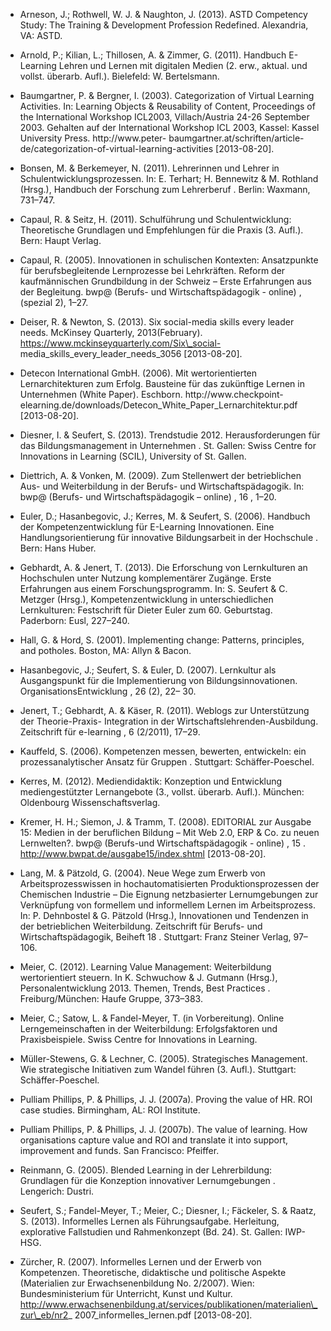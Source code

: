 <!-- filename: 99_Literatur.md -->
<!-- title: Literatur -->

- Arneson, J.; Rothwell, W. J. &amp; Naughton, J. (2013). ASTD Competency Study: The Training &amp; Development Profession Redefined. Alexandria, VA: ASTD.

- Arnold, P.; Kilian, L.; Thillosen, A. &amp; Zimmer, G. (2011). Handbuch E-Learning Lehren und Lernen mit digitalen Medien (2. erw., aktual. und vollst. überarb. Aufl.). Bielefeld: W. Bertelsmann.

- Baumgartner, P. &amp; Bergner, I. (2003). Categorization of Virtual Learning Activities. In: Learning Objects &amp; Reusability of Content, Proceedings of the International Workshop ICL2003, Villach/Austria 24-26 September 2003. Gehalten auf der International Workshop ICL 2003, Kassel: Kassel University Press. http://www.peter- baumgartner.at/schriften/article-de/categorization-of-virtual-learning-activities \[2013-08-20].

- Bonsen, M. &amp; Berkemeyer, N. (2011). Lehrerinnen und Lehrer in Schulentwicklungsprozessen. In: E. Terhart; H. Bennewitz &amp; M. Rothland (Hrsg.), Handbuch der Forschung zum Lehrerberuf . Berlin: Waxmann, 731–747.

- Capaul, R. &amp; Seitz, H. (2011). Schulführung und Schulentwicklung: Theoretische Grundlagen und Empfehlungen für die Praxis (3. Aufl.). Bern: Haupt Verlag.

- Capaul, R. (2005). Innovationen in schulischen Kontexten: Ansatzpunkte für berufsbegleitende Lernprozesse bei Lehrkräften. Reform der kaufmännischen Grundbildung in der Schweiz – Erste Erfahrungen aus der Begleitung. bwp@ (Berufs- und Wirtschaftspädagogik - online) , (spezial 2), 1–27.

- Deiser, R. &amp; Newton, S. (2013). Six social-media skills every leader needs. McKinsey Quarterly, 2013(February). https://www.mckinseyquarterly.com/Six\_social- media\_skills\_every\_leader\_needs\_3056 \[2013-08-20].

- Detecon International GmbH. (2006). Mit wertorientierten Lernarchitekturen zum Erfolg. Bausteine für das zukünftige Lernen in Unternehmen (White Paper). Eschborn. http://www.checkpoint- elearning.de/downloads/Detecon\_White\_Paper\_Lernarchitektur.pdf \[2013-08-20].

- Diesner, I. &amp; Seufert, S. (2013). Trendstudie 2012. Herausforderungen für das Bildungsmanagement in Unternehmen . St. Gallen: Swiss Centre for Innovations in Learning (SCIL), University of St. Gallen.

- Diettrich, A. &amp; Vonken, M. (2009). Zum Stellenwert der betrieblichen Aus- und Weiterbildung in der Berufs- und Wirtschaftspädagogik. In: bwp@ (Berufs- und Wirtschaftspädagogik – online) , 16 , 1–20.

- Euler, D.; Hasanbegovic, J.; Kerres, M. &amp; Seufert, S. (2006). Handbuch der Kompetenzentwicklung für E-Learning Innovationen. Eine Handlungsorientierung für innovative Bildungsarbeit in der Hochschule . Bern: Hans Huber.

- Gebhardt, A. &amp; Jenert, T. (2013). Die Erforschung von Lernkulturen an Hochschulen unter Nutzung komplementärer Zugänge. Erste Erfahrungen aus einem Forschungsprogramm. In: S. Seufert &amp; C. Metzger (Hrsg.), Kompetenzentwicklung in unterschiedlichen Lernkulturen: Festschrift für Dieter Euler zum 60. Geburtstag. Paderborn: Eusl, 227–240.

- Hall, G. &amp; Hord, S. (2001). Implementing change: Patterns, principles, and potholes. Boston, MA: Allyn &amp; Bacon.

- Hasanbegovic, J.; Seufert, S. &amp; Euler, D. (2007). Lernkultur als Ausgangspunkt für die Implementierung von Bildungsinnovationen. OrganisationsEntwicklung , 26 (2), 22– 30.

- Jenert, T.; Gebhardt, A. &amp; Käser, R. (2011). Weblogs zur Unterstützung der Theorie-Praxis- Integration in der Wirtschaftslehrenden-Ausbildung. Zeitschrift für e-learning , 6 (2/2011), 17–29.

- Kauffeld, S. (2006). Kompetenzen messen, bewerten, entwickeln: ein prozessanalytischer Ansatz für Gruppen . Stuttgart: Schäffer-Poeschel.

- Kerres, M. (2012). Mediendidaktik: Konzeption und Entwicklung mediengestützter Lernangebote (3., vollst. überarb. Aufl.). München: Oldenbourg Wissenschaftsverlag.

- Kremer, H. H.; Siemon, J. &amp; Tramm, T. (2008). EDITORIAL zur Ausgabe 15: Medien in der beruflichen Bildung – Mit Web 2.0, ERP &amp; Co. zu neuen Lernwelten?. bwp@ (Berufs-und Wirtschaftspädagogik - online) , 15 . http://www.bwpat.de/ausgabe15/index.shtml \[2013-08-20].

- Lang, M. &amp; Pätzold, G. (2004). Neue Wege zum Erwerb von Arbeitsprozesswissen in hochautomatisierten Produktionsprozessen der Chemischen Industrie – Die Eignung netzbasierter Lernumgebungen zur Verknüpfung von formellem und informellem Lernen im Arbeitsprozess. In: P. Dehnbostel &amp; G. Pätzold (Hrsg.), Innovationen und Tendenzen in der betrieblichen Weiterbildung. Zeitschrift für Berufs- und Wirtschaftspädagogik, Beiheft 18 . Stuttgart: Franz Steiner Verlag, 97– 106.

- Meier, C. (2012). Learning Value Management: Weiterbildung wertorientiert steuern. In K. Schwuchow &amp; J. Gutmann (Hrsg.), Personalentwicklung 2013. Themen, Trends, Best Practices . Freiburg/München: Haufe Gruppe, 373–383.

- Meier, C.; Satow, L. &amp; Fandel-Meyer, T. (in Vorbereitung). Online Lerngemeinschaften in der Weiterbildung: Erfolgsfaktoren und Praxisbeispiele. Swiss Centre for Innovations in Learning.

- Müller-Stewens, G. &amp; Lechner, C. (2005). Strategisches Management. Wie strategische Initiativen zum Wandel führen (3. Aufl.). Stuttgart: Schäffer-Poeschel.

- Pulliam Phillips, P. &amp; Phillips, J. J. (2007a). Proving the value of HR. ROI case studies. Birmingham, AL: ROI Institute.

- Pulliam Phillips, P. &amp; Phillips, J. J. (2007b). The value of learning. How organisations capture value and ROI and translate it into support, improvement and funds. San Francisco: Pfeiffer.

- Reinmann, G. (2005). Blended Learning in der Lehrerbildung: Grundlagen für die Konzeption innovativer Lernumgebungen . Lengerich: Dustri.

- Seufert, S.; Fandel-Meyer, T.; Meier, C.; Diesner, I.; Fäckeler, S. &amp; Raatz, S. (2013). Informelles Lernen als Führungsaufgabe. Herleitung, explorative Fallstudien und Rahmenkonzept (Bd. 24). St. Gallen: IWP-HSG.

- Zürcher, R. (2007). Informelles Lernen und der Erwerb von Kompetenzen. Theoretische, didaktische und politische Aspekte (Materialien zur Erwachsenenbildung No. 2/2007). Wien: Bundesministerium für Unterricht, Kunst und Kultur. http://www.erwachsenenbildung.at/services/publikationen/materialien\_zur\_eb/nr2_ 2007\_informelles\_lernen.pdf \[2013-08-20].
